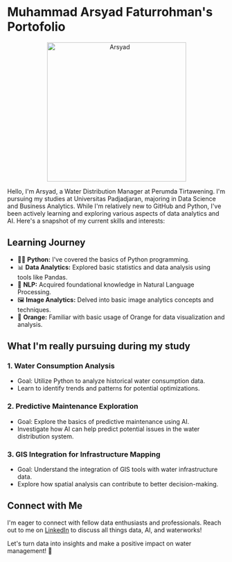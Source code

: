 # Muhammad Arsyad Faturrohman's Portofolio

<p align="center">
<img src="https://github.com/drshahizan/AI-Innovation/blob/main/portfolio/arsyadfr9/DSC09098.JPG" alt="Arsyad" width="321"/>
</p>

Hello, I'm Arsyad, a Water Distribution Manager at Perumda Tirtawening. I'm pursuing my studies at Universitas Padjadjaran, majoring in Data Science and Business Analytics. While I'm relatively new to GitHub and Python, I've been actively learning and exploring various aspects of data analytics and AI. Here's a snapshot of my current skills and interests:

## Learning Journey

- 👩‍💻 **Python:** I've covered the basics of Python programming.
- 📊 **Data Analytics:** Explored basic statistics and data analysis using tools like Pandas.
- 📝 **NLP:** Acquired foundational knowledge in Natural Language Processing.
- 🖼️ **Image Analytics:** Delved into basic image analytics concepts and techniques.
- 🍊 **Orange:** Familiar with basic usage of Orange for data visualization and analysis.

## What I'm really pursuing during my study

### 1. Water Consumption Analysis
   - Goal: Utilize Python to analyze historical water consumption data.
   - Learn to identify trends and patterns for potential optimizations.

### 2. Predictive Maintenance Exploration
   - Goal: Explore the basics of predictive maintenance using AI.
   - Investigate how AI can help predict potential issues in the water distribution system.

### 3. GIS Integration for Infrastructure Mapping
   - Goal: Understand the integration of GIS tools with water infrastructure data.
   - Explore how spatial analysis can contribute to better decision-making.

## Connect with Me

I'm eager to connect with fellow data enthusiasts and professionals. Reach out to me on [LinkedIn](https://www.linkedin.com/in/arsyadfr/) to discuss all things data, AI, and waterworks!

Let's turn data into insights and make a positive impact on water management! 🌊
